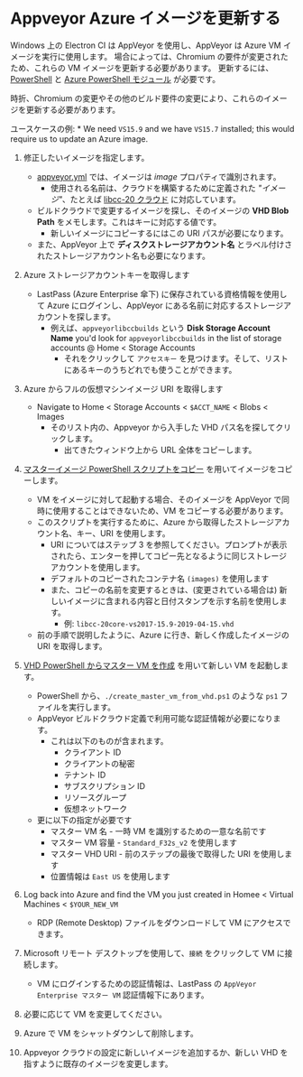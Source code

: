 # Appveyor Azure イメージを更新する

Windows 上の Electron CI は AppVeyor を使用し、AppVeyor は Azure VM イメージを実行に使用します。  場合によっては、Chromium の要件が変更されたため、これらの VM イメージを更新する必要があります。  更新するには、[PowerShell](https://docs.microsoft.com/en-us/powershell/scripting/install/installing-powershell?view=powershell-6) と [Azure PowerShell モジュール](https://docs.microsoft.com/en-us/powershell/azure/install-az-ps?view=azps-1.8.0&viewFallbackFrom=azurermps-6.13.0) が必要です。

時折、Chromium の変更やその他のビルド要件の変更により、これらのイメージを更新する必要があります。

ユースケースの例:
    * We need `VS15.9` and we have `VS15.7` installed; this would require us to update an Azure image.

1. 修正したいイメージを指定します。
    * [appveyor.yml](https://github.com/electron/electron/blob/master/appveyor.yml) では、イメージは *image* プロパティで識別されます。
        * 使用される名前は、クラウドを構築するために定義された *"イメージ"*、たとえば [libcc-20 クラウド](https://windows-ci.electronjs.org/build-clouds/8) に対応しています。
    * ビルドクラウドで変更するイメージを探し、そのイメージの **VHD Blob Path** をメモします。これはキーに対応する値です。
        * 新しいイメージにコピーするにはこの URI パスが必要になります。
    * また、AppVeyor 上で **ディスクストレージアカウント名** とラベル付けされたストレージアカウント名も必要になります。

2. Azure ストレージアカウントキーを取得します
    * LastPass (Azure Enterprise 傘下) に保存されている資格情報を使用して Azure にログインし、AppVeyor にある名前に対応するストレージアカウントを探します。
        * 例えば、`appveyorlibccbuilds` という **Disk Storage Account Name** you'd look for `appveyorlibccbuilds` in the list of storage accounts @ Home < Storage Accounts
            * それをクリックして `アクセスキー` を見つけます。そして、リストにあるキーのうちどれでも使うことができます。

3. Azure からフルの仮想マシンイメージ URI を取得します
    * Navigate to Home < Storage Accounts < `$ACCT_NAME` < Blobs < Images
        * そのリスト内の、Appveyor から入手した VHD パス名を探してクリックします。
            * 出てきたウィンドウ上から URL 全体をコピーします。

4. [マスターイメージ PowerShell スクリプトをコピー](https://github.com/appveyor/ci/blob/master/scripts/enterprise/copy-master-image-azure.ps1) を用いてイメージをコピーします。
    * VM をイメージに対して起動する場合、そのイメージを AppVeyor で同時に使用することはできないため、VM をコピーする必要があります。
    * このスクリプトを実行するために、Azure から取得したストレージアカウント名、キー、URI を使用します。
        * URI についてはステップ 3 を参照してください。プロンプトが表示されたら、エンターを押してコピー先となるように同じストレージアカウントを使用します。
        * デフォルトのコピーされたコンテナ名 `(images)` を使用します
        * また、コピーの名前を変更するときは、(変更されている場合は) 新しいイメージに含まれる内容と日付スタンプを示す名前を使用します。
            * 例: `libcc-20core-vs2017-15.9-2019-04-15.vhd`
    * 前の手順で説明したように、Azure に行き、新しく作成したイメージの URI を取得します。

5. [VHD PowerShell からマスター VM を作成](https://github.com/appveyor/ci/blob/master/scripts/enterprise/create_master_vm_from_vhd.ps1) を用いて新しい VM を起動します。
    * PowerShell から、`./create_master_vm_from_vhd.ps1` のような `ps1` ファイルを実行します。
    * AppVeyor ビルドクラウド定義で利用可能な認証情報が必要になります。
        * これは以下のものが含まれます。
            * クライアント ID
            * クライアントの秘密
            * テナント ID
            * サブスクリプション ID
            * リソースグループ
            * 仮想ネットワーク
    * 更に以下の指定が必要です
        * マスター VM 名 - 一時 VM を識別するための一意な名前です
        * マスター VM 容量 - `Standard_F32s_v2` を使用します
        * マスター VHD URI - 前のステップの最後で取得した URI を使用します
        * 位置情報は `East US` を使用します

6. Log back into Azure and find the VM you just created in Homee < Virtual Machines < `$YOUR_NEW_VM`
    * RDP (Remote Desktop) ファイルをダウンロードして VM にアクセスできます。

7. Microsoft リモート デスクトップを使用して、`接続` をクリックして VM に接続します。
    * VM にログインするための認証情報は、LastPass の `AppVeyor Enterprise マスター VM` 認証情報下にあります。

8. 必要に応じて VM を変更してください。

9. Azure で VM をシャットダウンして削除します。

10. Appveyor クラウドの設定に新しいイメージを追加するか、新しい VHD を指すように既存のイメージを変更します。
